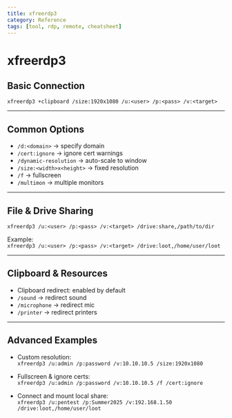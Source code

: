 ```yaml
---
title: xfreerdp3
category: Reference
tags: [tool, rdp, remote, cheatsheet]
---
```


# xfreerdp3

## Basic Connection
`xfreerdp3 +clipboard /size:1920x1080 /u:<user> /p:<pass> /v:<target>`

---

## Common Options
- `/d:<domain>` → specify domain  
- `/cert:ignore` → ignore cert warnings  
- `/dynamic-resolution` → auto-scale to window  
- `/size:<width>x<height>` → fixed resolution  
- `/f` → fullscreen  
- `/multimon` → multiple monitors  

---

## File & Drive Sharing
`xfreerdp3 /u:<user> /p:<pass> /v:<target> /drive:share,/path/to/dir`  

Example:  
`xfreerdp3 /u:<user> /p:<pass> /v:<target> /drive:loot,/home/user/loot`

---

## Clipboard & Resources
- Clipboard redirect: enabled by default  
- `/sound` → redirect sound  
- `/microphone` → redirect mic  
- `/printer` → redirect printers  

---

## Advanced Examples
- Custom resolution:  
  `xfreerdp3 /u:admin /p:password /v:10.10.10.5 /size:1920x1080`  

- Fullscreen & ignore certs:  
  `xfreerdp3 /u:admin /p:password /v:10.10.10.5 /f /cert:ignore`  

- Connect and mount local share:  
  `xfreerdp3 /u:pentest /p:Summer2025 /v:192.168.1.50 /drive:loot,/home/user/loot`  

